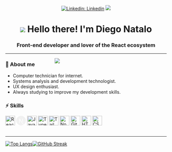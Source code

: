 <div align="center">

  [![Linkedin: Linkedin](https://img.shields.io/badge/-LinkedIn-blue?logo=Linkedin&logoColor=white&style=flat)](https://www.linkedin.com/in/diego-natalo/)
  ![](https://img.shields.io/github/followers/diegonatalo?label=Follow%20Me&style=social)
</div>

<h1 align='center'>
  <img src="https://media.giphy.com/media/hvRJCLFzcasrR4ia7z/giphy.gif" width="30px"/> 
  Hello there! I'm Diego Natalo
</h1>
<h3 align='center'>Front-end developer and lover of the <strong>React</strong> ecosystem</h3>

---
<img align='right' src='https://raw.githubusercontent.com/MicaelliMedeiros/micaellimedeiros/master/image/computer-illustration.png' width='350' heigth='350'/>

### 📌 About me
- Computer technician for internet.
- Systems analysis and development technologist.
- UX design enthusiast.
- Always studying to improve my development skills.

### ⚡ Skills
<div padding="20px">
  <img src="https://cdn.jsdelivr.net/gh/devicons/devicon/icons/react/react-original.svg" width="30" height="30" title="React.js" />
  <img src="assets/next.svg" width="30" height="30" title="Next.js" />
  <img src="https://cdn.jsdelivr.net/gh/devicons/devicon/icons/javascript/javascript-original.svg" width="30" height="30" title="Javascript" />
  <img src="https://cdn.jsdelivr.net/gh/devicons/devicon/icons/typescript/typescript-original.svg" width="30" height="30" title="Typescript" />
  <img src="https://cdn.jsdelivr.net/gh/devicons/devicon/icons/tailwindcss/tailwindcss-plain.svg" width="30" height="30" title="Tailwind CSS" />
  <img src="https://cdn.jsdelivr.net/gh/devicons/devicon/icons/nodejs/nodejs-original.svg" width="30" height="30" title="Node.js" />
  <img src="https://cdn.jsdelivr.net/gh/devicons/devicon/icons/git/git-original.svg" width="30" height="30" title="Git" />
  <img src="https://cdn.jsdelivr.net/gh/devicons/devicon/icons/html5/html5-original.svg" width="30" height="30" title="HTML" />
  <img src="https://cdn.jsdelivr.net/gh/devicons/devicon/icons/css3/css3-original.svg" width="30" height="30" title="CSS" />
</div>

<br>

---

[![Top Langs](https://github-readme-stats-kerneldn.vercel.app//api/top-langs/?username=diegonatalo&layout=compact&theme=github_dark&hide_border=true)](https://github.com/anuraghazra/github-readme-stats)[![GitHub Streak](https://streak-stats.demolab.com?user=diegonatalo&theme=dark&hide_border=true&date_format=j%2Fn%5B%2FY%5D)](https://git.io/streak-stats)
